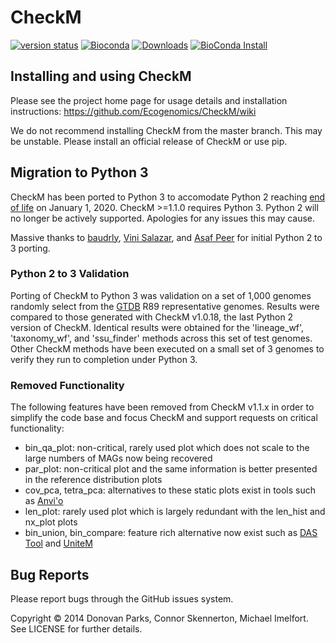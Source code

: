 # CheckM

[![version status](https://img.shields.io/pypi/v/checkm-genome.svg)](https://pypi.python.org/pypi/checkm-genome)
[![Bioconda](https://img.shields.io/conda/vn/bioconda/checkm-genome.svg?color=green)](https://anaconda.org/bioconda/checkm-genome)
[![Downloads](https://pepy.tech/badge/checkm-genome/month)](https://pepy.tech/project/checkm-genome)
[![BioConda Install](https://img.shields.io/conda/dn/bioconda/checkm-genome.svg?style=flag&label=BioConda%20install)](https://anaconda.org/bioconda/checkm-genome)

## Installing and using CheckM
Please see the project home page for usage details and installation instructions: https://github.com/Ecogenomics/CheckM/wiki

We do not recommend installing CheckM from the master branch. This may be unstable. Please install an official release of CheckM or use pip.

## Migration to Python 3

CheckM has been ported to Python 3 to accomodate Python 2 reaching [end of life](https://pythonclock.org/) on January 1, 2020. CheckM >=1.1.0 requires Python 3. Python 2 will no longer be actively supported. Apologies for any issues this may cause.

Massive thanks to [baudrly](https://github.com/baudrly), [Vini Salazar](https://github.com/vinisalazar), and [Asaf Peer](https://github.com/asafpr) for initial Python 2 to 3 porting.

### Python 2 to 3 Validation

Porting of CheckM to Python 3 was validation on a set of 1,000 genomes randomly select from the [GTDB](https://gtdb.ecogenomic.org/) R89 representative genomes. Results were compared to those generated with CheckM v1.0.18, the last Python 2 version of CheckM. Identical results were obtained for the 'lineage_wf', 'taxonomy_wf', and 'ssu_finder' methods across this set of test genomes. Other CheckM methods have been executed on a small set of 3 genomes to verify they run to completion under Python 3. 

### Removed Functionality

The following features have been removed from CheckM v1.1.x in order to simplify the code base and focus CheckM and support requests on critical functionality:
 * bin_qa_plot: non-critical, rarely used plot which does not scale to the large numbers of MAGs now being recovered
 * par_plot: non-critical plot and the same information is better presented in the reference distribution plots
 * cov_pca, tetra_pca: alternatives to these static plots exist in tools such as [Anvi'o](http://merenlab.org/software/anvio/)
 * len_plot: rarely used plot which is largely redundant with the len_hist and nx_plot plots
  * bin_union, bin_compare: feature rich alternative now exist such as [DAS Tool](https://github.com/cmks/DAS_Tool) and [UniteM](https://github.com/dparks1134/UniteM)

## Bug Reports

Please report bugs through the GitHub issues system. 

Copyright © 2014 Donovan Parks, Connor Skennerton, Michael Imelfort. See LICENSE for further details.
